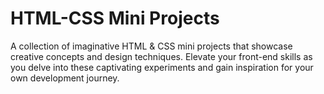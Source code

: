 # HTML-CSS Mini Projects
A collection of imaginative HTML & CSS mini projects that showcase creative concepts and design techniques. Elevate your front-end skills as you delve into these captivating experiments and gain inspiration for your own development journey.
